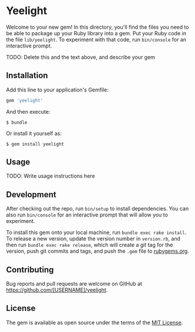 # Yeelight

Welcome to your new gem! In this directory, you'll find the files you need to be able to package up your Ruby library into a gem. Put your Ruby code in the file `lib/yeelight`. To experiment with that code, run `bin/console` for an interactive prompt.

TODO: Delete this and the text above, and describe your gem

## Installation

Add this line to your application's Gemfile:

```ruby
gem 'yeelight'
```

And then execute:

    $ bundle

Or install it yourself as:

    $ gem install yeelight

## Usage

TODO: Write usage instructions here

## Development

After checking out the repo, run `bin/setup` to install dependencies. You can also run `bin/console` for an interactive prompt that will allow you to experiment.

To install this gem onto your local machine, run `bundle exec rake install`. To release a new version, update the version number in `version.rb`, and then run `bundle exec rake release`, which will create a git tag for the version, push git commits and tags, and push the `.gem` file to [rubygems.org](https://rubygems.org).

## Contributing

Bug reports and pull requests are welcome on GitHub at https://github.com/[USERNAME]/yeelight.


## License

The gem is available as open source under the terms of the [MIT License](http://opensource.org/licenses/MIT).

